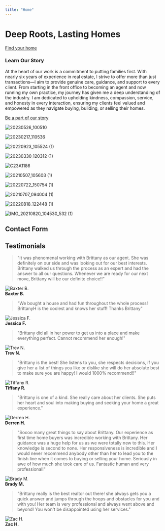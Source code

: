 ```yaml
---
title: "Home"
---
```


Deep Roots, Lasting Homes
=========================

[Find your home](https://ngi.126.myftpupload.com/contact-us/)

### Learn Our Story

At the heart of our work is a commitment to putting families first. With nearly six years of experience in real estate, I strive to offer more than just transactions—I aim to provide genuine care, guidance, and support to every client. From starting in the front office to becoming an agent and now running my own practice, my journey has given me a deep understanding of the industry. I am dedicated to upholding kindness, compassion, service, and honesty in every interaction, ensuring my clients feel valued and empowered as they navigate buying, building, or selling their homes.

[Be a part of our story](https://ngi.126.myftpupload.com/contact-us/)

![20230526_100510](https://plantingrootsrealty.com/wp-content/uploads/2025/01/20230526_100510-768x768.jpg)

![20230217_110536](https://plantingrootsrealty.com/wp-content/uploads/2025/01/20230217_110536-768x768.jpg)

![20220923_105524 (1)](https://plantingrootsrealty.com/wp-content/uploads/2025/01/20220923_105524-1-768x768.jpg)

![20230330_120312 (1)](https://plantingrootsrealty.com/wp-content/uploads/2025/01/20230330_120312-1-768x768.jpg)

![C23A1186](https://plantingrootsrealty.com/wp-content/uploads/2025/01/C23A1186-768x768.jpg)

![20210507_105603 (1)](https://plantingrootsrealty.com/wp-content/uploads/2025/01/20210507_105603-1-768x768.jpg)

![20220722_150754 (1)](https://plantingrootsrealty.com/wp-content/uploads/2025/01/20220722_150754-1-768x768.jpg)

![20210707_094004 (1)](https://plantingrootsrealty.com/wp-content/uploads/2025/01/20210707_094004-1-768x768.jpg)

![20220818_122448 (1)](https://plantingrootsrealty.com/wp-content/uploads/2025/01/20220818_122448-1-768x768.jpg)

![IMG_20210820_104530_532 (1)](https://plantingrootsrealty.com/wp-content/uploads/2025/01/IMG_20210820_104530_532-1-768x768.webp)

Contact Form
------------

Testimonials
------------

> "It was phenomenal working with Brittany as our agent. She was definitely on our side and was looking out for our best interests. Brittany walked us through the process as an expert and had the answer to all our questions. Whenever we are ready for our next move, Brittany will be our definite choice!!"

![Baxter B.](https://plantingrootsrealty.com/wp-content/uploads/2024/12/PRR-Logo-2.png)  
**Baxter B.**

> "We bought a house and had fun throughout the whole process! BrittanyH is the coolest and knows her stuff! Thanks Brittany"

![Jessica F.](https://plantingrootsrealty.com/wp-content/uploads/2024/12/PRR-Logo-2.png)  
**Jessica F.**

> "Brittany did all in her power to get us into a place and make everything perfect. Cannot recommend her enough!"

![Trev N.](https://plantingrootsrealty.com/wp-content/uploads/2024/12/PRR-Logo-2.png)  
**Trev N.**

> "Brittany is the best! She listens to you, she respects decisions, if you give her a list of things you like or dislike she will do her absolute best to make sure you are happy! I would 1000% recommend!!"

![Tiffany R.](https://plantingrootsrealty.com/wp-content/uploads/2024/12/PRR-Logo-2.png)  
**Tiffany R.**

> "Brittany is one of a kind. She really care about her clients. She puts her heart and soul into making buying and seeking your home a great experience."

![Derren H.](https://plantingrootsrealty.com/wp-content/uploads/2024/12/PRR-Logo-2.png)  
**Derren H.**

> "Soooo many great things to say about Brittany. Our experience as first time home buyers was incredible working with Brittany. Her guidance was a huge help for us as we were totally new to this. Her knowledge is second to none. Her responsiveness is incredible and I would never recommend anybody other than her to lead you to the finish line when it comes to buying or selling your home. Seriously in awe of how much she took care of us. Fantastic human and very professional!"

![Brady M.](https://plantingrootsrealty.com/wp-content/uploads/2024/12/PRR-Logo-2.png)  
**Brady M.**

> "Brittany really is the best realtor out there! she always gets you a quick answer and jumps through the hoops and obstacles for you and with you! Her team is very professional and always went above and beyond! You won't be disappointed using her services."

![Zac H.](https://plantingrootsrealty.com/wp-content/uploads/2024/12/PRR-Logo-2.png)  
**Zac H.**